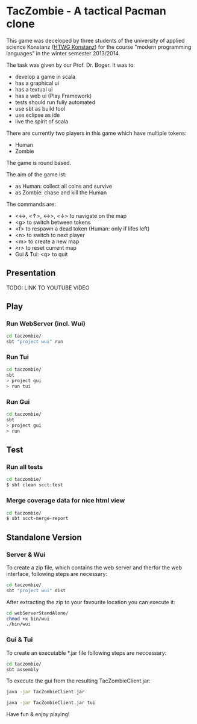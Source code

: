 # TacZombie - A tactical Pacman clone

This game was deceloped by three students of the university of applied science Konstanz ([HTWG Konstanz](www.htwg-konstanz.de)) for the course "modern programming languages" in the winter semester 2013/2014.

The task was given by our Prof. Dr. Boger. It was to:
- develop a game in scala
- has a graphical ui
- has a textual ui
- has a web ui (Play Framework)
- tests should run fully automated
- use sbt as build tool
- use eclipse as ide
- live the spirit of scala

There are currently two players in this game which have multiple tokens:
- Human
- Zombie

The game is round based.

The aim of the game ist:
- as Human: collect all coins and survive
- as Zombie: chase and kill the Human

The commands are:
- <←>, <↑>, <→>, <↓> to navigate on the map
- \<g> to switch between tokens
- \<f> to respawn a dead token (Human: only if lifes left)
- \<n> to switch to next player
- \<m> to create a new map
- \<r> to reset current map
- Gui & Tui: \<q> to quit

## Presentation

TODO: LINK TO YOUTUBE VIDEO

## Play

### Run WebServer (incl. Wui)

``` bash
cd taczombie/
sbt "project wui" run
```

### Run Tui

``` bash
cd taczombie/
sbt
> project gui
> run tui
```

### Run Gui
``` bash
cd taczombie/
sbt
> project gui
> run
```

## Test

### Run all tests
``` bash
cd taczombie/
$ sbt clean scct:test
```

### Merge coverage data for nice html view
``` bash
cd taczombie/
$ sbt scct-merge-report
```

## Standalone Version

### Server & Wui

To create a zip file, which contains the web server and therfor the web interface, following steps are necessary:

``` bash
cd taczombie/
sbt "project wui" dist
```

After extracting the zip to your favourite location you can execute it:

``` bash
cd webServerStandAlone/
chmod +x bin/wui
./bin/wui
```

### Gui & Tui

To create an executable *.jar file following steps are neccessary:

``` bash
cd taczombie/
sbt assembly
```

To execute the gui from the resulting TacZombieClient.jar:

``` bash
java -jar TacZombieClient.jar
```

``` bash
java -jar TacZombieClient.jar tui
```

Have fun & enjoy playing!

